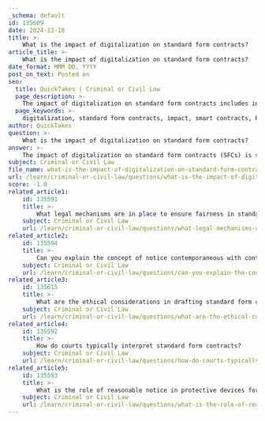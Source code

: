 ```yaml
---
_schema: default
id: 135609
date: 2024-12-18
title: >-
    What is the impact of digitalization on standard form contracts?
article_title: >-
    What is the impact of digitalization on standard form contracts?
date_format: MMM DD, YYYY
post_on_text: Posted on
seo:
  title: QuickTakes | Criminal or Civil Law
  page_description: >-
    The impact of digitalization on standard form contracts includes increased accessibility, the rise of smart contracts, challenges with consumer non-readership, court scrutiny of digital agreements, and the need for consumer education about contract terms and legal rights.
  page_keywords: >-
    digitalization, standard form contracts, impact, smart contracts, blockchain, accessibility, efficiency, non-readership, court interpretation, enforceability, consumer awareness, contractual fairness, legal mechanisms
author: QuickTakes
question: >-
    What is the impact of digitalization on standard form contracts?
answer: >-
    The impact of digitalization on standard form contracts (SFCs) is significant and multifaceted, reflecting the evolving landscape of contract law in the digital age. Here are some key aspects of this impact:\n\n1. **Increased Accessibility and Efficiency**: Digitalization has streamlined the creation, management, and enforcement of SFCs. Online platforms allow for rapid dissemination of contract terms, making it easier for businesses to present standardized agreements to consumers. This efficiency can lower transaction costs and facilitate quicker commercial transactions.\n\n2. **Adoption of Smart Contracts**: The rise of blockchain technology and smart contracts represents a new frontier for SFCs. Smart contracts automate the execution of contract terms based on predefined conditions, which can enhance trust and reduce the need for intermediaries. This shift may influence how traditional SFCs are interpreted and enforced in legal contexts.\n\n3. **Challenges of Non-Readership**: A persistent issue with SFCs, particularly in online environments, is the tendency of consumers not to read the terms before agreeing. Digitalization has exacerbated this problem, as many contracts are presented in a manner that is not user-friendly, often buried in lengthy legalese or obscured by complex interfaces. This raises concerns about the enforceability of such contracts, especially in cases where consumers claim they were unaware of certain terms.\n\n4. **Court Interpretation and Enforceability**: Courts are increasingly scrutinizing the presentation of SFCs in digital formats. For instance, the clarity of assent—how clearly a user indicates agreement to the terms—has become a focal point in legal disputes. Agreements that utilize "click-wrap" methods, where users must actively agree to terms, are generally more enforceable than "browse-wrap" agreements, where terms are merely linked without explicit consent. Courts evaluate whether users have been provided with conspicuous notice of the terms and whether their actions unambiguously indicate assent.\n\n5. **Legal Mechanisms for Fairness**: Digitalization has prompted discussions about fairness in SFCs, particularly regarding contracts of adhesion, which are often presented on a take-it-or-leave-it basis. Legal mechanisms, such as substantive judicial review, are employed to assess the fairness of these contracts, especially when they are formed between parties of unequal bargaining power.\n\n6. **Consumer Awareness and Education**: As digital contracts become more prevalent, there is a growing emphasis on consumer education regarding their rights and the implications of agreeing to SFCs. This includes understanding the legal significance of their actions when interacting with digital platforms.\n\nIn summary, digitalization has transformed standard form contracts by enhancing efficiency and accessibility while also introducing new challenges related to consumer awareness and legal enforceability. The ongoing evolution of contract law in response to these changes will likely continue to shape the landscape of SFCs in the future.
subject: Criminal or Civil Law
file_name: what-is-the-impact-of-digitalization-on-standard-form-contracts.md
url: /learn/criminal-or-civil-law/questions/what-is-the-impact-of-digitalization-on-standard-form-contracts
score: -1.0
related_article1:
    id: 135591
    title: >-
        What legal mechanisms are in place to ensure fairness in standard form contracts?
    subject: Criminal or Civil Law
    url: /learn/criminal-or-civil-law/questions/what-legal-mechanisms-are-in-place-to-ensure-fairness-in-standard-form-contracts
related_article2:
    id: 135594
    title: >-
        Can you explain the concept of notice contemporaneous with contract?
    subject: Criminal or Civil Law
    url: /learn/criminal-or-civil-law/questions/can-you-explain-the-concept-of-notice-contemporaneous-with-contract
related_article3:
    id: 135615
    title: >-
        What are the ethical considerations in drafting standard form contracts?
    subject: Criminal or Civil Law
    url: /learn/criminal-or-civil-law/questions/what-are-the-ethical-considerations-in-drafting-standard-form-contracts
related_article4:
    id: 135592
    title: >-
        How do courts typically interpret standard form contracts?
    subject: Criminal or Civil Law
    url: /learn/criminal-or-civil-law/questions/how-do-courts-typically-interpret-standard-form-contracts
related_article5:
    id: 135593
    title: >-
        What is the role of reasonable notice in protective devices for contracts?
    subject: Criminal or Civil Law
    url: /learn/criminal-or-civil-law/questions/what-is-the-role-of-reasonable-notice-in-protective-devices-for-contracts
---
```


&nbsp;
